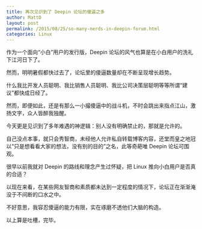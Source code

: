 ```yaml
---
title: 再次见识到了 Deepin 论坛的傻逼之多
author: MattD
layout: post
permalink: /2015/08/25/so-many-nerds-in-deepin-forum.html
categories: Linux
---
```

作为一个面向“小白”用户的发行版，Deepin 论坛的风气也算是在小白用户的洗礼下江河日下了。

然而，明明暑假都快过去了，论坛里的傻逼数量却在不断呈现增长趋势。

什么我比开发人员聪明、我比销售人员聪明、我比公司决策层聪明等等所谓“建议”都快成日经了。

然而，即便如此，还是有那么一小撮傻逼中的战斗机，不时会跳出来指点江山，激扬文字，众人皆醉我独醒。

<!-- more -->

今天更是见识到了多年难遇的神逻辑：别人没有明确禁止的，那就是允许的。

自己没点本事，就只会秀智商，未经他人允许私自转载博客内容，还堂而皇之地冠以“只是想看看大家的想法，没有别的目的”之名，此等奇葩唯 Deepin 论坛可围观。

很早以前我就对 Deepin 的路线和理念产生过怀疑，把 Linux 推向小白用户是否真的合适？

以现在来看，在某些网友智商和素质都未达到一定程度的情况下，论坛正在渐渐淹没于不间断的口水之中。

不好意思，我容忍傻逼的能力有限，实在琢磨不透他们大脑的构造。

以上算是吐槽，完毕。

